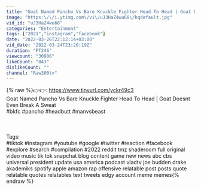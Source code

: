 ```yaml
---
title: "Goat Named Pancho Vs Bare Knuckle Fighter Head To Head | Goat Doesnt Even Break A Sweat"
image: "https:\/\/i.ytimg.com\/vi\/uJ3HaZ4wu68\/hqdefault.jpg"
vid_id: "uJ3HaZ4wu68"
categories: "Entertainment"
tags: ["2021","instagram","facebook"]
date: "2022-03-26T22:12:14+03:00"
vid_date: "2022-03-24T23:20:19Z"
duration: "PT24S"
viewcount: "30906"
likeCount: "843"
dislikeCount: ""
channel: "Raw300tv"
---
```

{% raw %}👉👉: <a rel="nofollow" target="blank" href="https://www.tinyurl.com/yckr49c3">https://www.tinyurl.com/yckr49c3</a><br />Goat Named Pancho Vs Bare Knuckle Fighter Head To Head | Goat Doesnt Even Break A Sweat<br />#bkfc #pancho #headbutt #manvsbeast <br /><br /><br /><br />Tags:<br />#tiktok #instagram #youtube #google #twitter #reaction #facebook #explore #search #compilation #2022 reddit tmz shaderoom full original video music tik tok snapchat blog content game new news abc cbs universal president update usa america podcast vladtv joe budden drake akademiks spotify apple amazon rap  offensive relatable post posts quote relatable quotes relatables text tweets edgy account meme memes{% endraw %}
